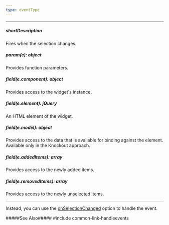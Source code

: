 ```yaml
---
type: eventType
---
```

---
##### shortDescription
Fires when the selection changes.

##### param(e): object
Provides function parameters.

##### field(e.component): object
Provides access to the widget's instance.

##### field(e.element): jQuery
An HTML element of the widget.

##### field(e.model): object
Provides access to the data that is available for binding against the element. Available only in the Knockout approach.

##### field(e.addedItems): array
Provides access to the newly added items.

##### field(e.removedItems): array
Provides access to the newly unselected items.

---
Instead, you can use the [onSelectionChanged](/api-reference/10%20UI%20Widgets/dxTagBox/1%20Configuration/onSelectionChanged.md '/Documentation/ApiReference/UI_Widgets/dxTagBox/Configuration/#onSelectionChanged') option to handle the event.

#####See Also#####
#include common-link-handleevents